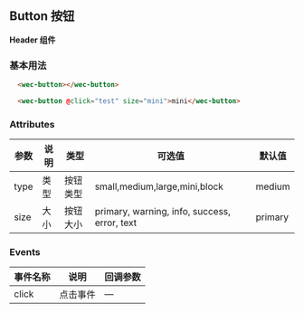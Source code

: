 ## Button 按钮
**Header 组件**
### 基本用法
```html
  <wec-button></wec-button>

  <wec-button @click="test" size="mini">mini</wec-button>
```
### Attributes
| 参数      | 说明    | 类型      | 可选值       | 默认值   |
|---------- |-------- |---------- |-------------  |-------- |
| type  | 类型    | 按钮类型   | small,medium,large,mini,block | medium |
| size  | 大小    | 按钮大小   | primary, warning, info, success, error, text | primary |
### Events
| 事件名称      | 说明    | 回调参数      |
|---------- |-------- |---------- |
| click  | 点击事件    | — |
